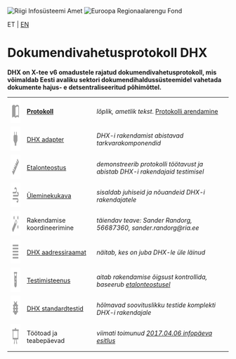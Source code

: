 ![Riigi Infosüsteemi Amet](https://github.com/e-gov/RIHA-Frontend/raw/master/logo/gov-CVI/lions.png "Riigi Infosüsteemi Amet") ![Euroopa Regionaalarengu Fond](https://github.com/e-gov/RIHA-Frontend/raw/master/logo/EU/EL.png "Euroopa Regionaalarengu Fond")

ET | [EN](EN.md)

# Dokumendivahetusprotokoll DHX

__DHX on X-tee v6 omadustele rajatud dokumendivahetusprotokoll, mis võimaldab Eesti avaliku sektori dokumendihaldussüsteemidel vahetada dokumente hajus- e detsentraliseeritud põhimõttel.__

|   |   |   |
|---|---|---|
| <img src="img/01-book-open-variant.png" width="56" height="56"> | __[Protokoll](https://www.ria.ee/dhx)__ | _lõplik, ametlik tekst_.  [Protokolli arendamine](CONTRIBUTING.md) |
| <img src="img/01-power-plug.png" width="56" height="56"> | [DHX adapter](https://github.com/e-gov/DHX-adapter) |  _DHX-i rakendamist abistavad tarkvarakomponendid_ |
| <img src="img/01-ruler.png" width="56" height="56"> | [Etalonteostus](https://github.com/e-gov/DHX-etalon) | _demonstreerib protokolli töötavust ja abistab DHX-i rakendajaid testimisel_ |
| <img src="img/01-weather-windy.png" width="56" height="56"> | [Üleminekukava](https://www.ria.ee/ee/dokumendivahetus-dhx.html) | _sisaldab juhiseid ja nõuandeid DHX-i rakendajatele_ |
| <img src="img/01-auto-fix.png" width="56" height="56"> | Rakendamise koordineerimine | _täiendav teave: Sander Randorg, 56687360, sander.randorg@ria.ee_ |
| <img src="img/01-format-align-justify.png" width="56" height="56"> | [DHX aadressiraamat](https://www.ria.ee/dhx-aadressiraamat/) | _näitab, kes on juba DHX-le üle läinud_ |
| <img src="img/01-test-tube.png" width="56" height="56"> | [Testimisteenus](https://dhxdemo.eesti.ee/) | _aitab rakendamise õigsust kontrollida, baseerub [etalonteostusel](https://github.com/e-gov/DHX-etalon)_ |
| <img src="img/01-bug.png" width="56" height="56"> | [DHX standardtestid](https://github.com/e-gov/DHX-etalon/blob/master/files/testlood.md) | _hõlmavad soovituslikku testide komplekti DHX-i rakendajale_ |
| <img src="img/01-presentation.png" alt="alt text" width="56" height="56"> | Töötoad ja teabepäevad | _viimati toimunud [2017.04.06 infopäeva esitlus](files/DHX_infopaev_2017.04.06.pptx)_ |
